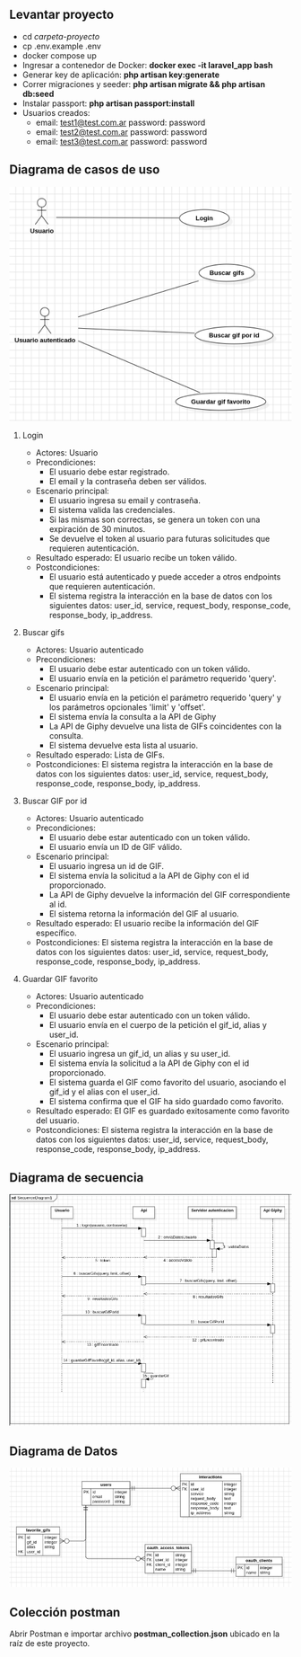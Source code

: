 
## Levantar proyecto

- cd *carpeta-proyecto*
- cp .env.example .env
- docker compose up
- Ingresar a contenedor de Docker: <strong>docker exec -it laravel_app bash</strong>
- Generar key de aplicación: <strong>php artisan key:generate</strong>
- Correr migraciones y seeder: <strong>php artisan migrate && php artisan db:seed</strong>
- Instalar passport: <strong>php artisan passport:install</strong>
- Usuarios creados: 
    - email: test1@test.com.ar password: password
    - email: test2@test.com.ar password: password
    - email: test3@test.com.ar password: password

## Diagrama de casos de uso
![alt text](casouso.png)
1. Login
   - Actores: Usuario
   - Precondiciones: 
     - El usuario debe estar registrado.
     - El email y la contraseña deben ser válidos.
   - Escenario principal:
     - El usuario ingresa su email y contraseña.
     - El sistema valida las credenciales.
     - Si las mismas son correctas, se genera un token con una expiración de 30 minutos.
     - Se devuelve el token al usuario para futuras solicitudes que requieren autenticación.
   - Resultado esperado: El usuario recibe un token válido.
   - Postcondiciones: 
     - El usuario está autenticado y puede acceder a otros endpoints que requieren autenticación.
     - El sistema registra la interacción en la base de datos con los siguientes datos: user_id, service, request_body, response_code, response_body, ip_address.     

2. Buscar gifs
    - Actores: Usuario autenticado
    - Precondiciones:
      - El usuario debe estar autenticado con un token válido.
      - El usuario envía en la petición el parámetro requerido 'query'.
    - Escenario principal:
      - El usuario envía en la petición el parámetro requerido 'query' y los parámetros opcionales 'limit' y 'offset'.
      - El sistema envía la consulta a la API de Giphy
      - La API de Giphy devuelve una lista de GIFs coincidentes con la consulta.
      - El sistema devuelve esta lista al usuario.
    - Resultado esperado: Lista de GIFs.
    - Postcondiciones: El sistema registra la interacción en la base de datos con los siguientes datos: user_id, service, request_body, response_code, response_body, ip_address.

3. Buscar GIF por id
    - Actores: Usuario autenticado
    - Precondiciones:
      - El usuario debe estar autenticado con un token válido.
      - El usuario envía un ID de GIF válido.
    - Escenario principal:
      - El usuario ingresa un id de GIF.
      - El sistema envía la solicitud a la API de Giphy con el id proporcionado.
      - La API de Giphy devuelve la información del GIF correspondiente al id.
      - El sistema retorna la información del GIF al usuario.
    - Resultado esperado: El usuario recibe la información del GIF específico.
    - Postcondiciones: El sistema registra la interacción en la base de datos con los siguientes datos: user_id, service, request_body, response_code, response_body, ip_address.

4. Guardar GIF favorito
    - Actores: Usuario autenticado
    - Precondiciones:
        - El usuario debe estar autenticado con un token válido.
        - El usuario envía en el cuerpo de la petición el gif_id, alias y user_id.
    - Escenario principal:
        - El usuario ingresa un gif_id, un alias y su user_id.
        - El sistema envía la solicitud a la API de Giphy con el id proporcionado.
        - El sistema guarda el GIF como favorito del usuario, asociando el gif_id y el alias con el user_id.
        - El sistema confirma que el GIF ha sido guardado como favorito.
    - Resultado esperado: El GIF es guardado exitosamente como favorito del usuario.
    - Postcondiciones: El sistema registra la interacción en la base de datos con los siguientes datos: user_id, service, request_body, response_code, response_body, ip_address.

## Diagrama de secuencia

![alt text](secuencia.png)

## Diagrama de Datos

![alt text](der.png)

## Colección postman

Abrir Postman e importar archivo <strong>postman_collection.json</strong> ubicado en la raíz de este proyecto.
